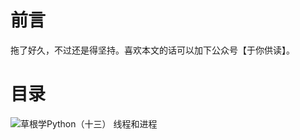 # 前言 #

拖了好久，不过还是得坚持。喜欢本文的话可以加下公众号【于你供读】。

# 目录 #

![草根学Python（十三） 线程和进程](http://p1ceh5usj.bkt.clouddn.com/%E8%8D%89%E6%A0%B9%E5%AD%A6Python%EF%BC%88%E5%8D%81%E4%B8%89%EF%BC%89%20%E7%BA%BF%E7%A8%8B%E5%92%8C%E8%BF%9B%E7%A8%8B.png)
